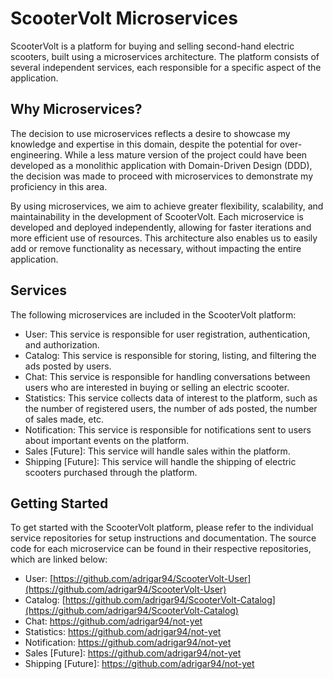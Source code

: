 # ScooterVolt Microservices

ScooterVolt is a platform for buying and selling second-hand electric scooters, built using a microservices architecture. The platform consists of several independent services, each responsible for a specific aspect of the application.

## Why Microservices?

The decision to use microservices reflects a desire to showcase my knowledge and expertise in this domain, despite the potential for over-engineering. While a less mature version of the project could have been developed as a monolithic application with Domain-Driven Design (DDD), the decision was made to proceed with microservices to demonstrate my proficiency in this area.

By using microservices, we aim to achieve greater flexibility, scalability, and maintainability in the development of ScooterVolt. Each microservice is developed and deployed independently, allowing for faster iterations and more efficient use of resources. This architecture also enables us to easily add or remove functionality as necessary, without impacting the entire application.

## Services

The following microservices are included in the ScooterVolt platform:

- User: This service is responsible for user registration, authentication, and authorization.
- Catalog: This service is responsible for storing, listing, and filtering the ads posted by users.
- Chat: This service is responsible for handling conversations between users who are interested in buying or selling an electric scooter.
- Statistics: This service collects data of interest to the platform, such as the number of registered users, the number of ads posted, the number of sales made, etc.
- Notification: This service is responsible for notifications sent to users about important events on the platform.
- Sales [Future]: This service will handle sales within the platform.
- Shipping [Future]: This service will handle the shipping of electric scooters purchased through the platform.

## Getting Started
To get started with the ScooterVolt platform, please refer to the individual service repositories for setup instructions and documentation. The source code for each microservice can be found in their respective repositories, which are linked below:

- User: [https://github.com/adrigar94/ScooterVolt-User](https://github.com/adrigar94/ScooterVolt-User)
- Catalog: [https://github.com/adrigar94/ScooterVolt-Catalog](https://github.com/adrigar94/ScooterVolt-Catalog)
- Chat: https://github.com/adrigar94/not-yet
- Statistics: https://github.com/adrigar94/not-yet
- Notification: https://github.com/adrigar94/not-yet
- Sales [Future]: https://github.com/adrigar94/not-yet
- Shipping [Future]: https://github.com/adrigar94/not-yet
